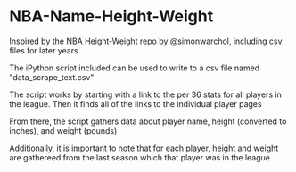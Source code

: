 # NBA-Name-Height-Weight
Inspired by the NBA Height-Weight repo by @simonwarchol, including csv files for later years

The iPython script included can be used to write to a csv file named "data_scrape_text.csv" 

The script works by starting with a link to the per 36 stats for all players in the league. Then it finds all of the links to the individual player pages

From there, the script gathers data about player name, height (converted to inches), and weight (pounds)

Additionally, it is important to note that for each player, height and weight are gathereed from the last season which that player was in the league
